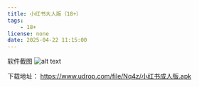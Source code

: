 ```yaml
---
title: 小红书大人版（18+）
tags:
    - 18+
license: none
date: 2025-04-22 11:15:00
---
```


软件截图
![alt text](https://cdn.z.wiki/autoupload/20250424/xdKh/1080X2195/%E5%BE%AE%E4%BF%A1%E5%9B%BE%E7%89%87-20250424230831.jpg)

下载地址：
https://www.udrop.com/file/Nq4z/小红书成人版.apk



